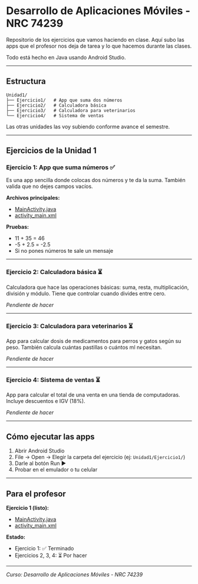 # Desarrollo de Aplicaciones Móviles - NRC 74239

Repositorio de los ejercicios que vamos haciendo en clase. Aquí subo las apps que el profesor nos deja de tarea y lo que hacemos durante las clases.

Todo está hecho en Java usando Android Studio.

---

## Estructura

```
Unidad1/
├── Ejercicio1/   # App que suma dos números
├── Ejercicio2/   # Calculadora básica  
├── Ejercicio3/   # Calculadora para veterinarios
└── Ejercicio4/   # Sistema de ventas
```

Las otras unidades las voy subiendo conforme avance el semestre.

---

## Ejercicios de la Unidad 1

### Ejercicio 1: App que suma números ✅

Es una app sencilla donde colocas dos números y te da la suma. También valida que no dejes campos vacíos.

**Archivos principales:**
- [MainActivity.java](Unidad1/Ejercicio1/app/src/main/java/com/ewme/sumatoriadenumeros/MainActivity.java)
- [activity_main.xml](Unidad1/Ejercicio1/app/src/main/res/layout/activity_main.xml)

**Pruebas:**
- 11 + 35 = 46
- -5 + 2.5 = -2.5
- Si no pones números te sale un mensaje

---

### Ejercicio 2: Calculadora básica ⏳

Calculadora que hace las operaciones básicas: suma, resta, multiplicación, división y módulo. Tiene que controlar cuando divides entre cero.

*Pendiente de hacer*

---

### Ejercicio 3: Calculadora para veterinarios ⏳

App para calcular dosis de medicamentos para perros y gatos según su peso. También calcula cuántas pastillas o cuántos ml necesitan.

*Pendiente de hacer*

---

### Ejercicio 4: Sistema de ventas ⏳

App para calcular el total de una venta en una tienda de computadoras. Incluye descuentos e IGV (18%).

*Pendiente de hacer*

---

## Cómo ejecutar las apps

1. Abrir Android Studio
2. File → Open → Elegir la carpeta del ejercicio (ej: `Unidad1/Ejercicio1/`)
3. Darle al botón Run ▶️
4. Probar en el emulador o tu celular

---

## Para el profesor

**Ejercicio 1 (listo):**
- [MainActivity.java](Unidad1/Ejercicio1/app/src/main/java/com/ewme/sumatoriadenumeros/MainActivity.java)
- [activity_main.xml](Unidad1/Ejercicio1/app/src/main/res/layout/activity_main.xml)

**Estado:**
- Ejercicio 1: ✅ Terminado
- Ejercicios 2, 3, 4: ⏳ Por hacer

---

*Curso: Desarrollo de Aplicaciones Móviles - NRC 74239*